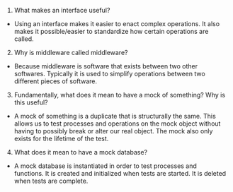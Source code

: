 


1. What makes an interface useful?
- Using an interface makes it easier to enact complex operations. It also makes it possible/easier to standardize how certain operations are called.
2. Why is middleware called middleware?
- Because middleware is software that exists between two other softwares. Typically it is used to simplify operations between two different pieces of software.
3. Fundamentally, what does it mean to have a mock of something? Why is this useful?
- A mock of something is a duplicate that is structurally the same. This allows us to test processes and operations on the mock object without having to possibly break or alter our real object. The mock also only exists for the lifetime of the test.
4. What does it mean to have a mock database?
- A mock database is instantiated in order to test processes and functions. It is created and initialized when tests are started. It is deleted when tests are complete.
